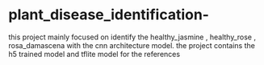 # plant_disease_identification-

this project mainly focused on identify the healthy_jasmine , healthy_rose , rosa_damascena with the cnn architecture model.
the project contains the h5 trained model and tflite model for the references
